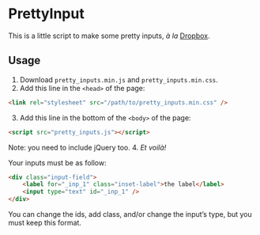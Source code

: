PrettyInput
===========

This is a little script to make some pretty inputs, *à la*
[Dropbox](//www.dropbox.com/login).


Usage
-----

1. Download `pretty_inputs.min.js` and `pretty_inputs.min.css`.
2. Add this line in the `<head>` of the page:   
```html
<link rel="stylesheet" src="/path/to/pretty_inputs.min.css" />
```
3. Add this line in the bottom of the `<body>` of the page:   
```html
<script src="pretty_inputs.js"></script>
```   
Note: you need to include jQuery too.
4. *Et voilà!*

Your inputs must be as follow:

```html
<div class="input-field">
    <label for="_inp_1" class="inset-label">the label</label>
    <input type="text" id="_inp_1" />
</div>
```

You can change the ids, add class, and/or change the input’s type, but you must
keep this format.
